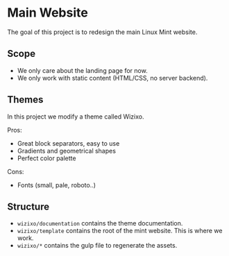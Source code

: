 # Main Website


The goal of this project is to redesign the main Linux Mint website.

## Scope

- We only care about the landing page for now.
- We only work with static content (HTML/CSS, no server backend).

## Themes


In this project we modify a theme called Wizixo.

Pros:

- Great block separators, easy to use
- Gradients and geometrical shapes
- Perfect color palette

Cons:

- Fonts (small, pale, roboto..)

## Structure

- `wizixo/documentation` contains the theme documentation.
- `wizixo/template` contains the root of the mint website. This is where we work.
- `wizixo/*` contains the gulp file to regenerate the assets.
